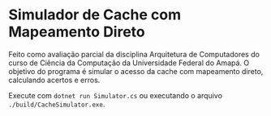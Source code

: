 # Simulador de Cache com Mapeamento Direto

Feito como avaliação parcial da disciplina Arquitetura de Computadores do curso de Ciência da Computação da Universidade Federal do Amapá.
O objetivo do programa é simular o acesso da cache com mapeamento direto, calculando acertos e erros.

Execute com  `dotnet run Simulator.cs` ou executando o arquivo `./build/CacheSimulator.exe`.
